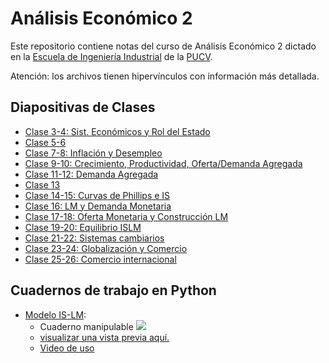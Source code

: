 # Análisis Económico 2

Este repositorio contiene notas del curso de Análisis Económico 2 dictado en la [Escuela de Ingeniería Industrial](http://eii.pucv.cl) de la [PUCV](http://www.pucv.cl). 

Atención: los archivos tienen hipervínculos con información más detallada.

## Diapositivas de Clases

- [Clase 3-4: Sist. Económicos y Rol del Estado](clase3_4/clase3_4.pdf)
- [Clase 5-6](clase5_6/clase5_6.pdf)
- [Clase 7-8: Inflación y Desempleo](clase7_8/clase7_8.pdf)
- [Clase 9-10: Crecimiento, Productividad, Oferta/Demanda Agregada](clase9_10/clase9_10.pdf)
- [Clase 11-12: Demanda Agregada](clase11_12/clase11_12.pdf)
- [Clase 13](clase13/clase13.pdf)
- [Clase 14-15: Curvas de Phillips e IS](clase14_15/clase14_15.pdf)
- [Clase 16: LM y Demanda Monetaria](clase16/clase16.pdf)
- [Clase 17-18: Oferta Monetaria y Construcción LM](clase17_18/clase17_18.pdf)
- [Clase 19-20: Equilibrio ISLM](clase19_20/clase19_20.pdf)
- [Clase 21-22: Sistemas cambiarios](clase21_22/clase21_22.pdf)
- [Clase 23-24: Globalización y Comercio](clase23_24/clase23_24.pdf)
- [Clase 25-26: Comercio internacional](clase25_26/clase25_26.pdf)


## Cuadernos de trabajo en Python

- [Modelo IS-LM](EjercicioISLM.ipynb): 
  - Cuaderno manipulable [![](https://colab.research.google.com/assets/colab-badge.svg)](https://colab.research.google.com/github/sebacea/AnEco2/blob/master/EjercicioISLM.ipynb)
  - [visualizar una vista previa aquí.](https://nbviewer.jupyter.org/github/sebacea/AnEco2/blob/master/EjercicioISLM.ipynb)
  - [Video de uso](https://youtu.be/PjqSizZBHHU)
